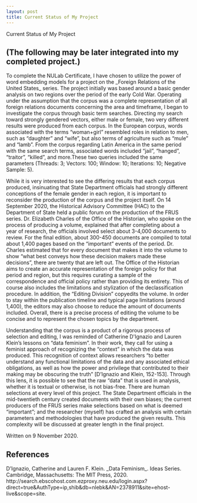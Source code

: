 ```yaml
---
layout: post
title: Current Status of My Project
---
```

<html>
<head>Current Status of My Project</head>
<h2>(The following may be later integrated into my completed project.)</h2>
<body>
<div>
<article>
<div>
<p>To complete the NULab Certificate, I have chosen to utilize the power of word embedding models for a project on the _Foreign Relations of the United States_ series. The project initially was based around a basic gender analysis on two regions over the period of the early Cold War. Operating under the assumption that the corpus was a complete representation of all foreign relations documents concerning the area and timeframe, I began to investigate the corpus through basic term searches. Directing my search toward strongly gendered vectors, either male or female, two very different results were produced from each corpus. In the European corpus, words associated with the terms “woman+girl” resembled roles in relation to men, such as “daughter” and “wife”, but also terms of agriculture such as “mule” and “lamb”. From the corpus regarding Latin America in the same period with the same search terms, associated words included “jail”, “hanged”, “traitor”, “killed”, and more.<note>These two queries included the same parameters (Threads: 3; Vectors: 100; Window: 10; Iterations: 10; Negative Sample: 5).</note></p>
<p>While it is very interested to see the differing results that each corpus produced, insinuating that State Department officials had strongly different conceptions of the female gender in each region, it is important to reconsider the production of the corpus and the project itself. On 14 September 2020, the Historical Advisory Committee (HAC) to the Department of State held a public forum on the production of the FRUS series. Dr. Elizabeth Charles of the Office of the Historian, who spoke on the process of producing a volume, explained that after completing about a year of research, the officials involved select about 3-4,000 documents to review. For the final edition, about 300-450 documents are compiled to total about 1,400 pages based on the “important” events of the period. Dr. Charles estimated that for every document that makes it into the volume to show “what best conveys how these decision makers made these decisions”, there are twenty that are left out. The Office of the Historian aims to create an accurate representation of the foreign policy for that period and region, but this requires curating a sample of the correspondence and official policy rather than providing its entirety. This of course also includes the limitations and stylization of the declassification procedure. In addition, the “Editing Division” copyedits the volume. In order to stay within the publication timeline and typical page limitations (around 1,400), the editors may also choose to reduce the amount of documents included. Overall, there is a precise process of editing the volume to be concise and to represent the chosen topics by the department.</p>
<p>Understanding that the corpus is a product of a rigorous process of selection and editing, I was reminded of Catherine D'Ignazio and Lauren Klein’s lessons on “data feminism”. In their work, they call for using a feminist approach of recognizing the “context” in which the data was produced. This recognition of context allows researchers “to better understand any functional limitations of the data and any associated ethical obligations, as well as how the power and privilege that contributed to their making may be obscuring the truth” [D’Ignazio and Klein, 152-153]. Through this lens, it is possible to see that the raw “data” that is used in analysis, whether it is textual or otherwise, is not bias-free. There are human selections at every level of this project. The State Department officials in the mid-twentieth century created documents with their own biases; the current producers of the FRUS series make selections based on what is deemed “important”; and the researcher (myself) has crafted an analysis with certain parameters and methodologies that have produced the given results. This complexity will be discussed at greater length in the final project. </p>
</div>
<div>Written on 9 November 2020.</div>
<div>
<h2>References</h2>
<p>D’Ignazio, Catherine and Lauren F. Klein. _Data Feminism_. Ideas Series. Cambridge, Massachusetts: The MIT Press, 2020. http://search.ebscohost.com.ezproxy.neu.edu/login.aspx?direct=true&AuthType=ip,shib&db=nlebk&AN=2378911&site=ehost-live&scope=site.</p>
</div>
</article>
</div>
</body>
</html>

